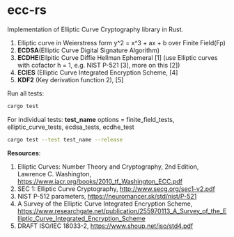 # ecc-rs

Implementation of Elliptic Curve Cryptography library in Rust.

1. Elliptic curve in Weierstress form y^2 = x^3 + ax + b over Finite Field(Fp) 
2. <b>ECDSA</b>(Elliptic Curve Digital Signature Algorithm)
3. <b>ECDHE</b>(Ellpitic Curve Diffie Hellman Ephemeral [1] (use Elliptic curves with cofactor h = 1, e.g. NIST P-521 [3], more on this [2])
4. <b>ECIES</b> (Elliptic Curve Integrated Encryption Scheme, [4]
5. <b>KDF2</b> (Key derivation function 2), [5]


Run all tests: 

```bash
cargo test
```

For individual tests: <b>test_name</b> options = finite_field_tests, elliptic_curve_tests, ecdsa_tests, ecdhe_test
```bash 
cargo test --test test_name --release
```

<b>Resources</b>: 
1. Elliptic Curves: Number Theory and Cryptography, 2nd Edition, Lawrence C. Washington, https://www.iacr.org/books/2010_tf_Washington_ECC.pdf
2. SEC 1: Elliptic Curve Cryptography, http://www.secg.org/sec1-v2.pdf
3. NIST P-512 parameters,  https://neuromancer.sk/std/nist/P-521
4. A Survey of the Elliptic Curve Integrated Encryption Scheme, https://www.researchgate.net/publication/255970113_A_Survey_of_the_Elliptic_Curve_Integrated_Encryption_Scheme
5. DRAFT ISO/IEC 18033-2, https://www.shoup.net/iso/std4.pdf
